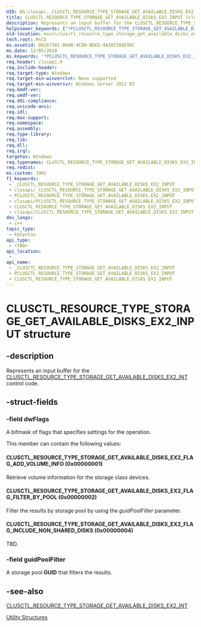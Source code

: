 ```yaml
---
UID: NS:clusapi._CLUSCTL_RESOURCE_TYPE_STORAGE_GET_AVAILABLE_DISKS_EX2_INPUT
title: CLUSCTL_RESOURCE_TYPE_STORAGE_GET_AVAILABLE_DISKS_EX2_INPUT (clusapi.h)
description: Represents an input buffer for the CLUSCTL_RESOURCE_TYPE_STORAGE_GET_AVAILABLE_DISKS_EX2_INT control code.
helpviewer_keywords: ["*PCLUSCTL_RESOURCE_TYPE_STORAGE_GET_AVAILABLE_DISKS_EX2_INPUT","CLUSCTL_RESOURCE_TYPE_STORAGE_GET_AVAILABLE_DISKS_EX2_FLAG_ADD_VOLUME_INFO","CLUSCTL_RESOURCE_TYPE_STORAGE_GET_AVAILABLE_DISKS_EX2_FLAG_FILTER_BY_POOL","CLUSCTL_RESOURCE_TYPE_STORAGE_GET_AVAILABLE_DISKS_EX2_FLAG_INCLUDE_NON_SHARED_DISKS","CLUSCTL_RESOURCE_TYPE_STORAGE_GET_AVAILABLE_DISKS_EX2_INPUT","CLUSCTL_RESOURCE_TYPE_STORAGE_GET_AVAILABLE_DISKS_EX2_INPUT structure [Failover Cluster]","PCLUSCTL_RESOURCE_TYPE_STORAGE_GET_AVAILABLE_DISKS_EX2_INPUT","PCLUSCTL_RESOURCE_TYPE_STORAGE_GET_AVAILABLE_DISKS_EX2_INPUT structure pointer [Failover Cluster]","clusapi/CLUSCTL_RESOURCE_TYPE_STORAGE_GET_AVAILABLE_DISKS_EX2_INPUT","clusapi/PCLUSCTL_RESOURCE_TYPE_STORAGE_GET_AVAILABLE_DISKS_EX2_INPUT","mscs.clusctl_resource_type_storage_get_available_disks_ex2_input"]
old-location: mscs\clusctl_resource_type_storage_get_available_disks_ex2_input.htm
tech.root: MsCS
ms.assetid: D6C67381-06AB-4CDB-BDED-9A307204E99C
ms.date: 12/05/2018
ms.keywords: '*PCLUSCTL_RESOURCE_TYPE_STORAGE_GET_AVAILABLE_DISKS_EX2_INPUT, CLUSCTL_RESOURCE_TYPE_STORAGE_GET_AVAILABLE_DISKS_EX2_FLAG_ADD_VOLUME_INFO, CLUSCTL_RESOURCE_TYPE_STORAGE_GET_AVAILABLE_DISKS_EX2_FLAG_FILTER_BY_POOL, CLUSCTL_RESOURCE_TYPE_STORAGE_GET_AVAILABLE_DISKS_EX2_FLAG_INCLUDE_NON_SHARED_DISKS, CLUSCTL_RESOURCE_TYPE_STORAGE_GET_AVAILABLE_DISKS_EX2_INPUT, CLUSCTL_RESOURCE_TYPE_STORAGE_GET_AVAILABLE_DISKS_EX2_INPUT structure [Failover Cluster], PCLUSCTL_RESOURCE_TYPE_STORAGE_GET_AVAILABLE_DISKS_EX2_INPUT, PCLUSCTL_RESOURCE_TYPE_STORAGE_GET_AVAILABLE_DISKS_EX2_INPUT structure pointer [Failover Cluster], clusapi/CLUSCTL_RESOURCE_TYPE_STORAGE_GET_AVAILABLE_DISKS_EX2_INPUT, clusapi/PCLUSCTL_RESOURCE_TYPE_STORAGE_GET_AVAILABLE_DISKS_EX2_INPUT, mscs.clusctl_resource_type_storage_get_available_disks_ex2_input'
req.header: clusapi.h
req.include-header: 
req.target-type: Windows
req.target-min-winverclnt: None supported
req.target-min-winversvr: Windows Server 2012 R2
req.kmdf-ver: 
req.umdf-ver: 
req.ddi-compliance: 
req.unicode-ansi: 
req.idl: 
req.max-support: 
req.namespace: 
req.assembly: 
req.type-library: 
req.lib: 
req.dll: 
req.irql: 
targetos: Windows
req.typenames: CLUSCTL_RESOURCE_TYPE_STORAGE_GET_AVAILABLE_DISKS_EX2_INPUT, *PCLUSCTL_RESOURCE_TYPE_STORAGE_GET_AVAILABLE_DISKS_EX2_INPUT
req.redist: 
ms.custom: 19H1
f1_keywords:
 - _CLUSCTL_RESOURCE_TYPE_STORAGE_GET_AVAILABLE_DISKS_EX2_INPUT
 - clusapi/_CLUSCTL_RESOURCE_TYPE_STORAGE_GET_AVAILABLE_DISKS_EX2_INPUT
 - PCLUSCTL_RESOURCE_TYPE_STORAGE_GET_AVAILABLE_DISKS_EX2_INPUT
 - clusapi/PCLUSCTL_RESOURCE_TYPE_STORAGE_GET_AVAILABLE_DISKS_EX2_INPUT
 - CLUSCTL_RESOURCE_TYPE_STORAGE_GET_AVAILABLE_DISKS_EX2_INPUT
 - clusapi/CLUSCTL_RESOURCE_TYPE_STORAGE_GET_AVAILABLE_DISKS_EX2_INPUT
dev_langs:
 - c++
topic_type:
 - kbSyntax
api_type:
 - <TBD>
api_location:
 - 
api_name:
 - _CLUSCTL_RESOURCE_TYPE_STORAGE_GET_AVAILABLE_DISKS_EX2_INPUT
 - PCLUSCTL_RESOURCE_TYPE_STORAGE_GET_AVAILABLE_DISKS_EX2_INPUT
 - CLUSCTL_RESOURCE_TYPE_STORAGE_GET_AVAILABLE_DISKS_EX2_INPUT
---
```


# CLUSCTL_RESOURCE_TYPE_STORAGE_GET_AVAILABLE_DISKS_EX2_INPUT structure


## -description

Represents an input buffer for the <a href="/previous-versions/windows/desktop/mscs/clusctl-resource-type-storage-get-available-disks-ex2-int">CLUSCTL_RESOURCE_TYPE_STORAGE_GET_AVAILABLE_DISKS_EX2_INT</a>  control code.

## -struct-fields

### -field dwFlags

A bifmask of flags that specifies settings for the operation.


This member can contain the following values:





#### CLUSCTL_RESOURCE_TYPE_STORAGE_GET_AVAILABLE_DISKS_EX2_FLAG_ADD_VOLUME_INFO (0x00000001)

Retrieve volume information for the storage class devices.



#### CLUSCTL_RESOURCE_TYPE_STORAGE_GET_AVAILABLE_DISKS_EX2_FLAG_FILTER_BY_POOL (0x00000002)

Filter the results by storage pool by using the  <i>guidPoolFilter</i> parameter.



#### CLUSCTL_RESOURCE_TYPE_STORAGE_GET_AVAILABLE_DISKS_EX2_FLAG_INCLUDE_NON_SHARED_DISKS (0x00000004)

TBD.

### -field guidPoolFilter

A storage pool <b>GUID</b> that filters the results.

## -see-also

<a href="/previous-versions/windows/desktop/mscs/clusctl-resource-type-storage-get-available-disks-ex2-int">CLUSCTL_RESOURCE_TYPE_STORAGE_GET_AVAILABLE_DISKS_EX2_INT</a>



<a href="/previous-versions/windows/desktop/mscs/utility-structures">Utility Structures</a>


